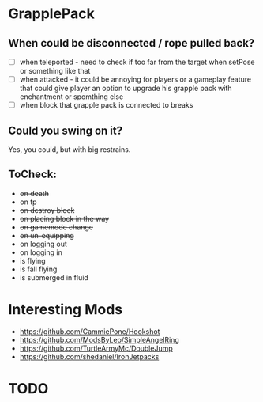 # GrapplePack
## When could be disconnected / rope pulled back?
- [ ] when teleported - need to check if too far from the target when setPose or something like that
- [ ] when attacked - it could be annoying for players or a gameplay feature that could give player an option to upgrade his
grapple pack with enchantment or spomthing else
- [ ] when block that grapple pack is connected to breaks

## Could you swing on it?
Yes, you could, but with big restrains.

## ToCheck:
* ~~on death~~
* on tp
* ~~on destroy block~~
* ~~on placing block in the way~~
* ~~on gamemode change~~
* ~~on un-equipping~~
* on logging out
* on logging in
* is flying 
* is fall flying
* is submerged in fluid

# Interesting Mods
* https://github.com/CammiePone/Hookshot
* https://github.com/ModsByLeo/SimpleAngelRing
* https://github.com/TurtleArmyMc/DoubleJump
* https://github.com/shedaniel/IronJetpacks


# TODO


